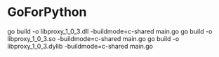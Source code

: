 # GoForPython

go build -o libproxy_1_0_3.dll -buildmode=c-shared main.go
go build -o libproxy_1_0_3.so -buildmode=c-shared main.go
go build -o libproxy_1_0_3.dylib -buildmode=c-shared main.go